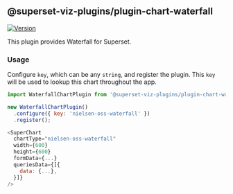 ## @superset-viz-plugins/plugin-chart-waterfall

[![Version](https://img.shields.io/npm/v/@superset-viz-plugins/plugin-chart-waterfall.svg?style=flat-square)](https://img.shields.io/npm/v/@superset-viz-plugins/plugin-chart-waterfall.svg?style=flat-square)

This plugin provides Waterfall for Superset.

### Usage

Configure `key`, which can be any `string`, and register the plugin. This `key` will be used to lookup this chart throughout the app.

```js
import WaterfallChartPlugin from '@superset-viz-plugins/plugin-chart-waterfall';

new WaterfallChartPlugin()
  .configure({ key: 'nielsen-oss-waterfall' })
  .register();
```

```js
<SuperChart
  chartType="nielsen-oss-waterfall"
  width={600}
  height={600}
  formData={...}
  queriesData={[{
    data: {...},
  }]}
/>
```